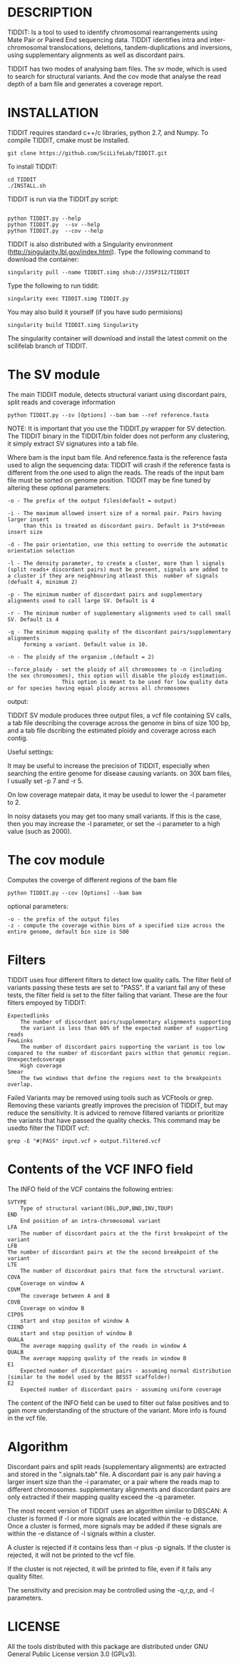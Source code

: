 DESCRIPTION
==============
TIDDIT: Is a tool to used to identify  chromosomal rearrangements using Mate Pair or Paired End sequencing data. TIDDIT identifies intra and inter-chromosomal translocations, deletions, tandem-duplications and inversions, using supplementary alignments as well as discordant pairs.

TIDDIT has two modes of analysing bam files. The sv mode, which is used to search for structural variants. And the cov mode that analyse the read depth of a bam file and generates a coverage report.


INSTALLATION
==============
TIDDIT requires standard c++/c libraries, python 2.7, and Numpy. To compile TIDDIT, cmake must be installed. 

```
git clone https://github.com/SciLifeLab/TIDDIT.git
```

To install TIDDIT:
```
cd TIDDIT
./INSTALL.sh
```

TIDDIT is run via the TIDDIT.py script:
```

python TIDDIT.py --help
python TIDDIT.py  --sv --help
python TIDDIT.py  --cov --help
```

TIDDIT is also distributed with a Singularity environment (http://singularity.lbl.gov/index.html). Type the following command to download the container:

    singularity pull --name TIDDIT.simg shub://J35P312/TIDDIT

Type the following to run tiddit:

    singularity exec TIDDIT.simg TIDDIT.py

You may also build it yourself (if you have sudo permisions)

    singularity build TIDDIT.simg Singularity

The singularity container will download and install the latest commit on the scilifelab branch of TIDDIT.

The SV module
=============
The main TIDDIT module, detects structural variant using discordant pairs, split reads and coverage information

    python TIDDIT.py --sv [Options] --bam bam --ref reference.fasta

NOTE: It is important that you use the TIDDIT.py wrapper for SV detection. The TIDDIT binary in the TIDDIT/bin folder does not perform any clustering, it simply extract SV signatures into a tab file.

Where bam is the input bam file. And reference.fasta is the reference fasta used to align the sequencing data: TIDDIT will crash if the reference fasta is different from the one used to align the reads. The reads of the input bam file must be sorted on genome position.
TIDDIT may be fine tuned by altering these optional parameters:

    -o - The prefix of the output files(default = output)
        
    -i - The maximum allowed insert size of a normal pair. Pairs having larger insert 
         than this is treated as discordant pairs. Default is 3*std+mean insert size
                        
    -d - The pair orientation, use this setting to override the automatic orientation selection

    -l - The density parameter, to create a cluster, more than l signals (split reads+ discordant pairs) must be present, signals are added to a cluster if they are neighbouring atleast this  number of signals (defualt 4, minimum 2)
            
    -p - The minimum number of discordant pairs and supplementary alignments used to call large SV. Default is 4
    
    -r - The minimum number of supplementary alignments used to call small SV. Default is 4
            
    -q - The minimum mapping quality of the discordant pairs/supplementary alignments 
         forming a variant. Default value is 10.

    -n - The ploidy of the organism ,(default = 2)

    --force_ploidy - set the ploidy of all chromosomes to -n (including the sex chromosomes), this option will disable the ploidy estimation.
                     This option is meant to be used for low quality data or for species having equal ploidy across all chromosomes

output:

TIDDIT SV module produces three output files, a vcf file containing SV calls, a tab file describing the coverage across the genome in bins of size 100 bp, and a tab file dscribing the estimated ploidy and coverage across each contig.

Useful settings:

It may be useful to increase the precision of TIDDIT, especially when searching the entire genome for disease causing variants.
on 30X bam files, I usually set -p 7 and -r 5.

On low coverage matepair data, it may be usedul to lower the -l parameter to 2.

In noisy datasets you may get too many small variants. If this is the case, then you may increase the -l parameter, or set the -i parameter to a high value (such as 2000).
                                        
The cov module
==============
Computes the coverge of different regions of the bam file

    python TIDDIT.py --cov [Options] --bam bam
    
optional parameters:

    -o - the prefix of the output files
    -z - compute the coverage within bins of a specified size across the entire genome, default bin size is 500

Filters
=============
TIDDIT uses four different filters to detect low quality calls. The filter field of variants passing these tests are set to "PASS". If a variant fail any of these tests, the filter field is set to the filter failing that variant. These are the four filters empoyed by TIDDIT:

    Expectedlinks
        The number of discordant pairs/supplementary alignments supporting
        the variant is less than 60% of the expected number of supporting reads
    FewLinks
        The number of discordant pairs supporting the variant is too low compared to the number of discordant pairs within that genomic region.
    Unexpectedcoverage
        High coverage
    Smear
        The two windows that define the regions next to the breakpoints overlap.

Failed Variants may be removed using tools such as VCFtools or grep. Removing these variants greatly improves the precision of TIDDIT, but may reduce the sensitivity. It is adviced to remove filtered variants or prioritize the variants that have passed the quality checks.
This command may be usedto filter the TIDDIT vcf:

	grep -E "#|PASS" input.vcf > output.filtered.vcf

Contents of the VCF INFO field
=============
The INFO field of the VCF contains the following entries:

    SVTYPE
        Type of structural variant(DEL,DUP,BND,INV,TDUP)
    END
        End position of an intra-chromosomal variant
    LFA
        The number of discordant pairs at the the first breakpoint of the variant
    LFB
	The number of discordant pairs at the the second breakpoint of the variant
    LTE
        The number of discordnat pairs that form the structural variant.
    COVA
        Coverage on window A
    COVM
        The coverage between A and B
    COVB
        Coverage on window B
    CIPOS
        start and stop positon of window A
    CIEND
        start and stop position of window B
    QUALA
        The average mapping quality of the reads in window A
    QUALB
        The average mapping quality of the reads in window B
    E1
        Expected number of discordant pairs - assuming normal distribution (similar to the model used by the BESST scaffolder)
    E2
        Expected number of discordant pairs - assuming uniform coverage

The content of the INFO field can be used to filter out false positives and to gain more understanding of the structure of the variant. More info is found in the vcf file. 

Algorithm
=========

Discordant pairs and split reads (supplementary alignments) are extracted and stored in the ".signals.tab" file. A discordant pair is any pair having a larger insert size than the  -i paramater, or a pair where the reads map to different chromosomes.
supplementary alignments and discordant pairs are only extracted if their mapping quality exceed the -q parameter.

The most recent version of TIDDIT uses an algorithm similar to DBSCAN: A cluster is formed if -l or more signals are located within the -e distance. Once a cluster is formed, more signals may be added if these signals are within the
-e distance of -l signals within a cluster.

A cluster is rejected if it contains less than -r plus -p signals. If the cluster is rejected, it will not be printed to the vcf file.

If the cluster is not rejected, it will be printed to file, even if it fails any quality filter. 

The sensitivity and precision may be controlled using the -q,r,p, and -l parameters. 

LICENSE
==============
All the tools distributed with this package are distributed under GNU General Public License version 3.0 (GPLv3). 



